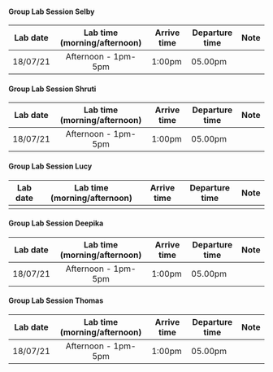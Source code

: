 #### Group Lab Session Selby
| Lab date | Lab time (morning/afternoon) | Arrive time | Departure time | Note |
| -------- | :--------------------------: | ----------- | -------------- | :----: |
| 18/07/21 | Afternoon - 1pm-5pm | 1:00pm | 05.00pm | |

#### Group Lab Session Shruti
| Lab date | Lab time (morning/afternoon) | Arrive time | Departure time | Note |
| -------- | :--------------------------: | ----------- | -------------- | :----: |
| 18/07/21 | Afternoon - 1pm-5pm | 1:00pm | 05.00pm | |

#### Group Lab Session Lucy
| Lab date | Lab time (morning/afternoon) | Arrive time | Departure time | Note |
| -------- | :--------------------------: | ----------- | -------------- | :----: |
| | | | | |


#### Group Lab Session Deepika
| Lab date | Lab time (morning/afternoon) | Arrive time | Departure time | Note |
| -------- | :--------------------------: | ----------- | -------------- | :----: |
| 18/07/21 | Afternoon - 1pm-5pm | 1:00pm | 05.00pm | |

#### Group Lab Session Thomas
| Lab date | Lab time (morning/afternoon) | Arrive time | Departure time | Note |
| -------- | :--------------------------: | ----------- | -------------- | :----: |
| 18/07/21 | Afternoon - 1pm-5pm | 1:00pm | 05.00pm | |

